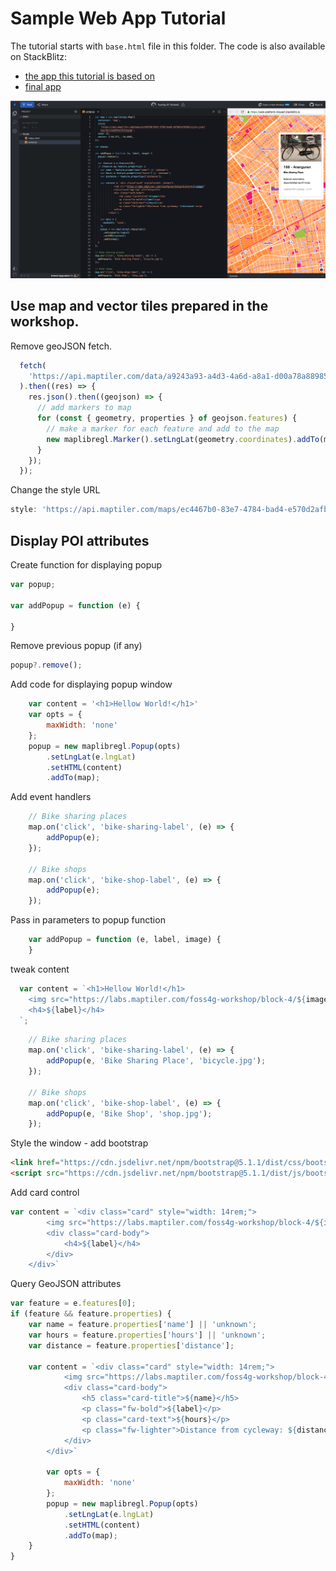 # Sample Web App Tutorial

The tutorial starts with `base.html` file in this folder.
The code is also available on StackBlitz:

- [the app this tutorial is based on](https://stackblitz.com/edit/web-platform-fhrzas?file=script.js)
- [final app](https://stackblitz.com/edit/web-platform-4zuep7?file=script.js)

![web app source code](stackblitz.png "Source Code")

## Use map and vector tiles prepared in the workshop.

Remove geoJSON fetch.

```js
  fetch(
    'https://api.maptiler.com/data/a9243a93-a4d3-4a6d-a8a1-d00a78a88985/features.json?key=XorxtpkRV4o7B7Ssqzg6'
  ).then((res) => {
    res.json().then((geojson) => {
      // add markers to map
      for (const { geometry, properties } of geojson.features) {
        // make a marker for each feature and add to the map
        new maplibregl.Marker().setLngLat(geometry.coordinates).addTo(map);
      }
    });
  });
```

Change the style URL

```js
style: 'https://api.maptiler.com/maps/ec4467b0-83e7-4784-bad4-e570d2afb28b/style.json?key=XorxtpkRV4o7B7Ssqzg6'
```

## Display POI attributes

Create function for displaying popup

```js
var popup;

var addPopup = function (e) {

}
```

Remove previous popup (if any)

```js
popup?.remove();
```

Add code for displaying popup window

```js
    var content = '<h1>Hellow World!</h1>'
    var opts = {
        maxWidth: 'none'
    };
    popup = new maplibregl.Popup(opts)
        .setLngLat(e.lngLat)
        .setHTML(content)
        .addTo(map);
```

Add event handlers

```js
    // Bike sharing places
    map.on('click', 'bike-sharing-label', (e) => {
        addPopup(e);
    });

    // Bike shops
    map.on('click', 'bike-shop-label', (e) => {
        addPopup(e);
    });
```

Pass in parameters to popup function

```js
    var addPopup = function (e, label, image) {
    }
```

tweak content

```js
  var content = `<h1>Hellow World!</h1>
    <img src="https://labs.maptiler.com/foss4g-workshop/block-4/${image}" />
    <h4>${label}</h4>
  `;
```

```js
    // Bike sharing places
    map.on('click', 'bike-sharing-label', (e) => {
        addPopup(e, 'Bike Sharing Place', 'bicycle.jpg');
    });

    // Bike shops
    map.on('click', 'bike-shop-label', (e) => {
        addPopup(e, 'Bike Shop', 'shop.jpg');
    });
```

Style the window - add bootstrap

```html
<link href="https://cdn.jsdelivr.net/npm/bootstrap@5.1.1/dist/css/bootstrap.min.css" rel="stylesheet" />
<script src="https://cdn.jsdelivr.net/npm/bootstrap@5.1.1/dist/js/bootstrap.bundle.min.js"></script>
```

Add card control

```js
var content = `<div class="card" style="width: 14rem;">
        <img src="https://labs.maptiler.com/foss4g-workshop/block-4/${image}" class="card-img-top" alt="bicycle">
        <div class="card-body">
            <h4>${label}</h4>
        </div>
    </div>`
```

Query GeoJSON attributes

```js
var feature = e.features[0];
if (feature && feature.properties) {
    var name = feature.properties['name'] || 'unknown';
    var hours = feature.properties['hours'] || 'unknown';
    var distance = feature.properties['distance'];

    var content = `<div class="card" style="width: 14rem;">
            <img src="https://labs.maptiler.com/foss4g-workshop/block-4/${image}" class="card-img-top" alt="bicycle">
            <div class="card-body">
                <h5 class="card-title">${name}</h5>
                <p class="fw-bold">${label}</p>
                <p class="card-text">${hours}</p>
                <p class="fw-lighter">Distance from cycleway: ${distance} m</p>
            </div>
        </div>`

        var opts = {
            maxWidth: 'none'
        };
        popup = new maplibregl.Popup(opts)
            .setLngLat(e.lngLat)
            .setHTML(content)
            .addTo(map);
    }
}        
```

